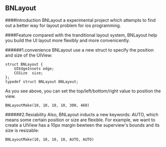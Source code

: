 ## BNLayout

####Introduction
BNLayout a experimental project which attempts to find out a better way for layout problem for ios programming.

####Feature
compared with the tranditional layout system, BNLayout help you build the UI layout more flexibly and more convenicently.

######1.convenience
BNLayout use a new struct to specify the position and size of the UIView:

	struct BNLayout {
    	UIEdgeInsets edge;
    	CGSize  size;
	};
	typedef struct BNLayout BNLayout;

As you see above, you can set the top/left/bottom/right value to position the view.
	
	BNLayoutMake(10, 10, 10, 10, 300, 460)


######2.flexiability
Also, BNLayout inducts a new keywords: AUTO, which means some certain position or size are flexible. For example, we want to create a UIView has a 10px margin bewteen the superview's bounds and its size is resizable:

	BNLayoutMake(10, 10, 10, 10, AUTO, AUTO)
	


